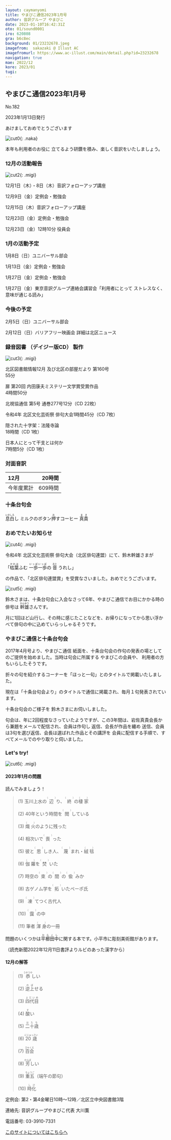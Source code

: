 ```yaml
---
layout: caymanyomi
title: やまびこ通信2023年1月号
author: 音訳グループ やまびこ
date: 2023-01-10T16:42:31Z
oto: 01/sound0001
iro: 620808
gra: b6c8ec
background: 01/23232678.jpeg
imagefrom:  sakazaki @ Illust AC
imagefromurl: https://www.ac-illust.com/main/detail.php?id=23232678
navigation: true
mae: 2022/12
kore: 2023/01
tugi: 
---
```



## <span data-dur="4.209" data-begin="2.750" id="xmri_0001" markdown="1"> やまびこ通信2023年1月号</span>

<span data-dur="2.435" data-begin="6.959" id="xmri_0002" markdown="1">No.182</span>

<span data-dur="5.943" data-begin="9.394" id="xmri_0003" markdown="1">2023年1月13日発行</span>

<span data-dur="2.802" data-begin="17.187" id="xmri_0005" markdown="1">あけましておめでとうございます</span>

![cut0](media/01/cut1.jpeg){: .naka}

<span data-dur="3.451" data-begin="19.989" id="xmri_0006" markdown="1">本年も利用者のお役に 立てるよう</span><span data-dur="1.443" data-begin="23.440" id="xmri_0007" markdown="1">研鑽を積み、</span><span data-dur="4.324" data-begin="24.883" id="xmri_0008" markdown="1">楽しく音訳をいたしましょう。</span>

### <span data-dur="3.490" data-begin="34.229" id="xmri_000B" markdown="1"> 12月の活動報告</span>

![cut2](media/01/cut2.png){: .migi}

<span data-dur="2.305" data-begin="39.569" id="xmri_000D" markdown="1">12月1日（木）</span><span data-dur="1.569" data-begin="41.874" id="xmri_000E" markdown="1">・8日（木）</span><span data-dur="2.917" data-begin="43.443" id="xmri_000F" markdown="1">音訳フォローアップ講座</span>

<span data-dur="2.254" data-begin="46.360" id="xmri_0010" markdown="1">12月9日（金）</span><span data-dur="2.986" data-begin="48.614" id="xmri_0011" markdown="1">定例会・勉強会</span>

<span data-dur="2.411" data-begin="51.600" id="xmri_0012" markdown="1">12月15日（木）</span><span data-dur="2.916" data-begin="54.011" id="xmri_0013" markdown="1">音訳フォローアップ講座</span>

<span data-dur="2.636" data-begin="56.927" id="xmri_0014" markdown="1">12月23日（金）</span><span data-dur="2.986" data-begin="59.563" id="xmri_0015" markdown="1">定例会・勉強会</span>

<span data-dur="2.636" data-begin="62.549" id="xmri_0016" markdown="1">12月23日（金）</span><span data-dur="4.689" data-begin="65.185" id="xmri_0017" markdown="1">12時10分 役員会</span>

### <span data-dur="3.250" data-begin="69.874" id="xmri_0018" markdown="1"> 1月の活動予定</span>

<span data-dur="2.062" data-begin="73.124" id="xmri_0019" markdown="1">1月8日（日）</span><span data-dur="2.503" data-begin="75.186" id="xmri_001A" markdown="1">ユニバーサル部会</span>

<span data-dur="2.373" data-begin="77.689" id="xmri_001B" markdown="1">1月13日（金）</span><span data-dur="2.986" data-begin="80.062" id="xmri_001C" markdown="1">定例会・勉強会</span>

<span data-dur="2.518" data-begin="83.048" id="xmri_001D" markdown="1">1月27日（金）</span><span data-dur="2.986" data-begin="85.566" id="xmri_001E" markdown="1">定例会・勉強会</span>

<span data-dur="2.518" data-begin="88.552" id="xmri_001F" markdown="1">1月27日（金）</span><span data-dur="3.409" data-begin="91.070" id="xmri_0020" markdown="1">東京音訳グループ連絡会講習会</span><span data-dur="6.108" data-begin="94.479" id="xmri_0021" markdown="1">「利用者にとって ストレスなく<span class="infty_silent">、</span> 意味が通じる読み」</span>

### <span data-dur="2.629" data-begin="100.587" id="xmri_0022" markdown="1"> 今後の予定</span>

<span data-dur="1.961" data-begin="103.216" id="xmri_0023" markdown="1">2月5日（日）</span><span data-dur="2.503" data-begin="105.177" id="xmri_0024" markdown="1">ユニバーサル部会</span>

<span data-dur="2.224" data-begin="107.680" id="xmri_0025" markdown="1">2月12日（日）</span><span data-dur="5.648" data-begin="109.904" id="xmri_0026" markdown="1">バリアフリー映画会 詳細は北区ニュース</span>

### <span data-dur="4.728" data-begin="115.552" id="xmri_0027" markdown="1"> 録音図書<span class="infty_silent"> （</span>デイジー版CD<span class="infty_silent">） </span>製作</span>

![cut3](media/01/cut3.png){: .migi}

<span data-dur="5.957" data-begin="124.347" id="xmri_002A" markdown="1">北区図書館情報12月 及び北区の部屋だより 第160号</span>  
<span data-dur="1.846" data-begin="130.304" id="xmri_002B" markdown="1">55分</span>

<span data-dur="4.924" data-begin="132.150" id="xmri_002C" markdown="1">扉 第20回 内田康夫ミステリー文学賞受賞作品</span>  
<span data-dur="2.152" data-begin="137.074" id="xmri_002D" markdown="1">4時間50分</span>

<span data-dur="4.439" data-begin="139.226" id="xmri_002E" markdown="1">北視協通信 第5号 通巻277号</span><span data-dur="3.060" data-begin="143.665" id="xmri_002F" markdown="1">12分（CD 22枚）</span>

<span data-dur="3.882" data-begin="146.725" id="xmri_0030" markdown="1">令和4年 北区文化芸術祭 俳句大会</span><span data-dur="3.607" data-begin="150.607" id="xmri_0031" markdown="1">1時間45分（CD 7枚）</span>

<span data-dur="2.894" data-begin="154.214" id="xmri_0032" markdown="1">隠された十字架：法隆寺論</span>  
<span data-dur="1.429" data-begin="157.108" id="xmri_0033" markdown="1">18時間</span><span data-dur="2.016" data-begin="158.537" id="xmri_0034" markdown="1">（CD 1枚）</span>

<span data-dur="2.721" data-begin="160.553" id="xmri_0035" markdown="1">日本人にとって干支とは何か</span>  
<span data-dur="1.564" data-begin="163.274" id="xmri_0036" markdown="1">7時間5分</span><span data-dur="3.767" data-begin="164.838" id="xmri_0037" markdown="1">（CD 1枚）</span>

### <span data-dur="2.666" data-begin="168.605" id="xmri_0038" markdown="1"> 対面音訳</span>

<span data-dur="1.224" data-begin="171.271" id="xmri_0039" markdown="1">12月</span>|<span data-dur="2.141" data-begin="172.495" id="xmri_003A" markdown="1">20時間</span>
|:---|---:|
<span data-dur="1.590" data-begin="174.636" id="xmri_003B" markdown="1">今年度累計</span>|<span data-dur="3.766" data-begin="176.226" id="xmri_003C" markdown="1">609時間</span>

### <span data-dur="2.768" data-begin="179.992" id="xmri_003D" markdown="1"> 十条台句会</span>

<span data-dur="7.370" data-begin="185.260" id="xmri_0040" markdown="1"><ruby>息白<rp>(</rp><rt>いきしろ</rt><rp>)</rp></ruby>し ミルクのボタン<ruby>押<rp>(</rp><rt>お</rt><rp>)</rp></ruby>すコーヒー
<span class="haigo" data-dur="3.117" data-begin="192.630" id="xmri_0041" markdown="1"><ruby>真貴<rp>(</rp><rt>まき</rt><rp>)</rp></ruby></span>

### <span data-dur="2.867" data-begin="195.747" id="xmri_0042" markdown="1"> おめでたいお知らせ</span>

![cut4](media/01/cut4.png){: .migi}

<span data-dur="3.883" data-begin="198.614" id="xmri_0043" markdown="1">令和4年 北区文化芸術祭 俳句大会</span><span data-dur="2.174" data-begin="202.497" id="xmri_0044" markdown="1">（北区俳句連盟<span class="infty_silent">）</span>にて、</span><span data-dur="2.976" data-begin="204.671" id="xmri_0045" markdown="1">鈴木幹雄さまが</span>

<span data-dur="8.667" data-begin="207.647" id="xmri_0046" markdown="1">「<ruby>枯葉<rp>(</rp><rt>かれは</rt><rp>)</rp></ruby>ふむ <ruby>一歩一歩<rp>(</rp><rt>いっぽいっぽ</rt><rp>)</rp></ruby>の <ruby>音<rp>(</rp><rt>おと</rt><rp>)</rp></ruby> うれし」</span>

<span data-dur="1.349" data-begin="216.314" id="xmri_0047" markdown="1">の作品で、</span><span data-dur="3.841" data-begin="217.663" id="xmri_0048" markdown="1">「北区俳句連盟賞<span class="infty_silent">」</span>を受賞なさいました。</span><span data-dur="3.030" data-begin="221.504" id="xmri_0049" markdown="1">おめでとうございます。</span>

![cut5](media/01/cut5.png){: .migi}

<span data-dur="1.366" data-begin="224.534" id="xmri_004A" markdown="1">鈴木さまは、</span><span data-dur="3.059" data-begin="225.900" id="xmri_004B" markdown="1">十条台句会に入会なさって6年、</span><span data-dur="5.728" data-begin="228.959" id="xmri_004C" markdown="1">やまびこ通信でお目にかかる時の俳号は <ruby>幹雄<rp>(</rp><rt>かんゆう</rt><rp>)</rp></ruby>さんです。</span>

<span data-dur="2.280" data-begin="234.687" id="xmri_004D" markdown="1">月に1回ほど山行し、</span><span data-dur="2.336" data-begin="236.967" id="xmri_004E" markdown="1">その時に感じたことなどを、</span><span data-dur="7.523" data-begin="239.303" id="xmri_004F" markdown="1">お帰りになってから思い浮かべて俳句の中に込めていらっしゃるそうです。</span>

### <span data-dur="3.896" data-begin="246.826" id="xmri_0050" markdown="1"> やまびこ通信と十条台句会</span>

<span data-dur="2.483" data-begin="250.722" id="xmri_0051" markdown="1">2017年4月号より、</span><span data-dur="2.309" data-begin="253.205" id="xmri_0052" markdown="1">やまびこ通信 紙面を、</span><span data-dur="5.786" data-begin="255.514" id="xmri_0053" markdown="1">十条台句会の作句の発表の場としてのご提供を始めました。</span><span data-dur="4.836" data-begin="261.300" id="xmri_0054" markdown="1">当時は句会に所属する やまびこの会員や<span class="infty_silent">、</span> 利用者の方も</span><span data-dur="2.810" data-begin="266.136" id="xmri_0055" markdown="1">いらしたそうです。</span>

<span data-dur="2.690" data-begin="268.946" id="xmri_0056" markdown="1">折々の句を紹介するコーナーを</span><span data-dur="4.745" data-begin="271.636" id="xmri_0057" markdown="1">「ほっと一句<span class="infty_silent">」</span>とのタイトルで掲載いたしました。</span>

<span data-dur="1.191" data-begin="276.381" id="xmri_0058" markdown="1">現在は</span><span data-dur="4.028" data-begin="277.572" id="xmri_0059" markdown="1">「十条台句会より<span class="infty_silent">」</span>のタイトルで通信に掲載され、</span><span data-dur="3.888" data-begin="281.600" id="xmri_005A" markdown="1">毎月１句発表されています。</span>

<span data-dur="5.788" data-begin="285.488" id="xmri_005B" markdown="1">十条台句会のご様子を 鈴木さまにお伺いしました。</span>

<span data-dur="1.043" data-begin="291.276" id="xmri_005C" markdown="1">句会は、</span><span data-dur="2.929" data-begin="292.319" id="xmri_005D" markdown="1">年に2回程度なさっていたようですが、</span><span data-dur="1.667" data-begin="295.248" id="xmri_005E" markdown="1">この3年間は、</span><span data-dur="3.989" data-begin="296.915" id="xmri_005F" markdown="1">岩佐真貴会長から兼題をメールで配信され、</span><span data-dur="2.371" data-begin="300.904" id="xmri_0060" markdown="1">会員は作句し 返信、</span><span data-dur="2.870" data-begin="303.275" id="xmri_0061" markdown="1">会長が作品を纏め 送信、</span><span data-dur="2.949" data-begin="306.145" id="xmri_0062" markdown="1">会員は3句を選び返信、</span><span data-dur="5.845" data-begin="309.094" id="xmri_0063" markdown="1">会長は選ばれた作品とその講評を 会員に配信する手順で、</span><span data-dur="5.655" data-begin="314.939" id="xmri_0064" markdown="1">すべてメールでのやり取りと伺いました。</span>

### <span data-dur=".500" data-begin="320.594" id="xmri_0065" markdown="1"></span> <span data-dur="2.340" data-begin="321.094" id="xmri_0066" markdown="1">Let&apos;s try!</span>

![cut6](media/01/cut6.png){: .migi}

#### <span data-dur="4.039" data-begin="325.284" id="xmri_0068" markdown="1"> 2023年1月の問題</span>

<span data-dur="3.494" data-begin="329.323" id="xmri_0069" markdown="1">読んでみましょう！</span>

<blockquote markdown="1">

<span class="infty_silent">(1) 玉川上水の<ruby>辺<rp>(</rp><rt>（　　　）</rt><rp>)</rp></ruby>り、<ruby>終<rp>(</rp><rt>（　　　）</rt><rp>)</rp></ruby>の<ruby>棲家<rp>(</rp><rt>（　　　）</rt><rp>)</rp></ruby></span>

<span class="infty_silent">(2) 40年という時間を<ruby>閲<rp>(</rp><rt>（　　　）</rt><rp>)</rp></ruby>している</span>

<span class="infty_silent">(3) <ruby>熾火<rp>(</rp><rt>（　　　）</rt><rp>)</rp></ruby>のように残った</span>

<span class="infty_silent">(4) 相次いで<ruby>喪<rp>(</rp><rt>（　　　）</rt><rp>)</rp></ruby>った</span>

<span class="infty_silent">(5) 彼と<ruby>思<rp>(</rp><rt>（　　　）</rt><rp>)</rp></ruby>しき人、<ruby>蔑<rp>(</rp><rt>（　　　）</rt><rp>)</rp></ruby>まれ・<ruby>絨毯<rp>(</rp><rt>（　　　）</rt><rp>)</rp></ruby></span>

<span class="infty_silent">(6) <ruby>伽羅<rp>(</rp><rt>（　　　）</rt><rp>)</rp></ruby>を<ruby>焚<rp>(</rp><rt>（　　　）</rt><rp>)</rp></ruby>いた</span>

<span class="infty_silent">(7) 時空の<ruby>束<rp>(</rp><rt>（　　　）</rt><rp>)</rp></ruby>の<ruby>間<rp>(</rp><rt>（　　　）</rt><rp>)</rp></ruby>の<ruby>偸<rp>(</rp><rt>（　　　）</rt><rp>)</rp></ruby>みか</span>

<span class="infty_silent">(8) 古ゲノム学を<ruby>拓<rp>(</rp><rt>（　　　）</rt><rp>)</rp></ruby>いたペーポ氏</span>

<span class="infty_silent">(9) <ruby>凍<rp>(</rp><rt>（　　　）</rt><rp>)</rp></ruby>てつく古代人</span>

<span class="infty_silent">(10) <ruby>靄<rp>(</rp><rt>（　　　）</rt><rp>)</rp></ruby>の中</span>

<span class="infty_silent">(11) 筆者 <ruby>渾身<rp>(</rp><rt>（　　　）</rt><rp>)</rp></ruby>の一冊</span>

</blockquote>

<span data-dur="4.794" data-begin="337.342" id="xmri_006B" markdown="1">問題のいくつかは<ruby>平櫛田中<rp>(</rp><rt>ひらくし</rt><rp>)</rp></ruby>に関する本です。</span><span data-dur="4.455" data-begin="342.136" id="xmri_006C" markdown="1">小平市に彫刻美術館があります。</span>

<span data-dur="7.448" data-begin="346.591" id="xmri_006D" markdown="1">（読売新聞2022年12月11日書評よりルビのあった漢字から）</span>

#### <span data-dur="3.010" data-begin="354.039" id="xmri_006E" markdown="1"> 12月の解答</span>

<blockquote markdown="1">

<span data-dur="1.178" data-begin="357.049" id="xmri_006F" markdown="1">(1)</span> <span data-dur="1.742" data-begin="358.227" id="xmri_0070" markdown="1"><ruby>恭<rp>(</rp><rt>うやうや</rt><rp>)</rp></ruby>しい</span>

<span data-dur="1.017" data-begin="359.969" id="xmri_0071" markdown="1">(2)</span> <span data-dur="1.573" data-begin="360.986" id="xmri_0072" markdown="1"><ruby>逆上<rp>(</rp><rt>のぼ</rt><rp>)</rp></ruby>せる</span>

<span data-dur="1.144" data-begin="362.559" id="xmri_0073" markdown="1">(3)</span> <span data-dur="1.546" data-begin="363.703" id="xmri_0074" markdown="1"><ruby>四代目<rp>(</rp><rt>よだいめ</rt><rp>)</rp></ruby></span>

<span data-dur="1.118" data-begin="365.249" id="xmri_0075" markdown="1">(4)</span> <span data-dur="1.314" data-begin="366.367" id="xmri_0076" markdown="1"><ruby>酸<rp>(</rp><rt>す</rt><rp>)</rp></ruby>い</span>

<span data-dur="1.046" data-begin="367.681" id="xmri_0077" markdown="1">(5)</span> <span data-dur="1.479" data-begin="368.727" id="xmri_0078" markdown="1"><ruby>二十歳<rp>(</rp><rt>はたち</rt><rp>)</rp></ruby></span>

<span data-dur="1.176" data-begin="370.206" id="xmri_0079" markdown="1">(6)</span> <span data-dur="1.698" data-begin="371.382" id="xmri_007A" markdown="1"><ruby>20歳<rp>(</rp><rt>にじゅっさい</rt><rp>)</rp></ruby></span>

<span data-dur="1.170" data-begin="373.080" id="xmri_007B" markdown="1">(7)</span> <span data-dur="1.491" data-begin="374.250" id="xmri_007C" markdown="1"><ruby>百会<rp>(</rp><rt>ひゃくえ</rt><rp>)</rp></ruby></span>

<span data-dur="1.211" data-begin="375.741" id="xmri_007D" markdown="1">(8)</span> <span data-dur="1.664" data-begin="376.952" id="xmri_007E" markdown="1"><ruby>芳<rp>(</rp><rt>かんば</rt><rp>)</rp></ruby>しい</span>

<span data-dur="1.197" data-begin="378.616" id="xmri_007F" markdown="1">(9)</span> <span data-dur=".956" data-begin="379.813" id="xmri_0080" markdown="1"><ruby>重五<rp>(</rp><rt>ちょうご</rt><rp>)</rp></ruby></span><span data-dur="1.927" data-begin="380.769" id="xmri_0081" markdown="1">（端午の節句）</span>

<span data-dur="1.137" data-begin="382.696" id="xmri_0082" markdown="1">(10)</span> <span data-dur="1.345" data-begin="383.833" id="xmri_0083" markdown="1"><ruby>時化<rp>(</rp><rt>しけ</rt><rp>)</rp></ruby></span>

</blockquote>

<span data-dur="1.205" data-begin="385.178" id="xmri_0084" markdown="1">定例会:</span> <span data-dur="3.237" data-begin="386.383" id="xmri_0085" markdown="1">第2・第4金曜日10時～12時</span><span data-dur="3.048" data-begin="389.620" id="xmri_0086" markdown="1">／北区立中央図書館3階</span>

<span data-dur="1.318" data-begin="392.668" id="xmri_0087" markdown="1">連絡先:</span> <span data-dur="3.965" data-begin="393.986" id="xmri_0088" markdown="1">音訳グループやまびこ代表 大川薫</span>

<span data-dur="1.409" data-begin="397.951" id="xmri_0089" markdown="1">電話番号:</span> <span data-dur="4.305" data-begin="399.360" id="xmri_008A" markdown="1">03-3910-7331</span>

<a href="mailto:ymbk2016ml@gmail.com?Subject=やまびこウェブサイトについて" data-dur="5.930" data-begin="403.665" id="xmri_008B" markdown="1">このサイトについてはこちらへ</a>


